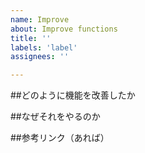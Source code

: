 ```yaml
---
name: Improve
about: Improve functions
title: ''
labels: 'label'
assignees: ''

---
```


##どのように機能を改善したか

##なぜそれをやるのか

##参考リンク（あれば）
